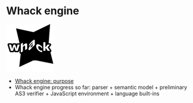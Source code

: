 # Whack engine

<a href="https://github.com/whackengine" target="_blank"><img src="icons/whack.png" alt="Whack" width="128"></a>

- [Whack engine: purpose](https://gist.github.com/hydroperfox/7fa4afcce2c606d4283f489f16b95bbc)
- Whack engine progress so far: parser + semantic model + preliminary AS3 verifier + JavaScript environment + language built-ins
